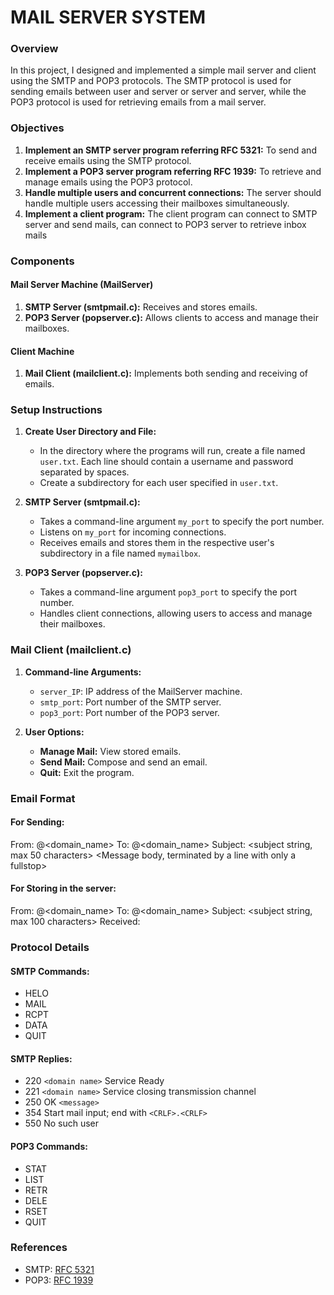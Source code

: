 # MAIL SERVER SYSTEM

### Overview

In this project, I designed and implemented a simple mail server and client using the SMTP and POP3 protocols. The SMTP protocol is used for sending emails between user and server or server and server, while the POP3 protocol is used for retrieving emails from a mail server.

### Objectives
1. **Implement an SMTP server program referring RFC 5321:** To send and receive emails using the SMTP protocol.
2. **Implement a POP3 server program referring RFC 1939:** To retrieve and manage emails using the POP3 protocol.
3. **Handle multiple users and concurrent connections:** The server should handle multiple users accessing their mailboxes simultaneously.
4. **Implement a client program:** The client program can connect to SMTP server and send mails, can connect to POP3 server to retrieve inbox mails

### Components

#### Mail Server Machine (MailServer)
1. **SMTP Server (smtpmail.c):** Receives and stores emails.
2. **POP3 Server (popserver.c):** Allows clients to access and manage their mailboxes.

#### Client Machine
1. **Mail Client (mailclient.c):** Implements both sending and receiving of emails.

### Setup Instructions

1. **Create User Directory and File:**
    - In the directory where the programs will run, create a file named `user.txt`. Each line should contain a username and password separated by spaces.
    - Create a subdirectory for each user specified in `user.txt`.

2. **SMTP Server (smtpmail.c):**
    - Takes a command-line argument `my_port` to specify the port number.
    - Listens on `my_port` for incoming connections.
    - Receives emails and stores them in the respective user's subdirectory in a file named `mymailbox`.

3. **POP3 Server (popserver.c):**
    - Takes a command-line argument `pop3_port` to specify the port number.
    - Handles client connections, allowing users to access and manage their mailboxes.

### Mail Client (mailclient.c)

1. **Command-line Arguments:**
    - `server_IP`: IP address of the MailServer machine.
    - `smtp_port`: Port number of the SMTP server.
    - `pop3_port`: Port number of the POP3 server.

2. **User Options:**
    - **Manage Mail:** View stored emails.
    - **Send Mail:** Compose and send an email.
    - **Quit:** Exit the program.

### Email Format

#### For Sending:
From: <username>@<domain_name>
To: <username>@<domain_name>
Subject: <subject string, max 50 characters>
<Message body, terminated by a line with only a fullstop>



#### For Storing in the server:
From: <username>@<domain_name>
To: <username>@<domain_name>
Subject: <subject string, max 100 characters>
Received: <time in date : hour : minute>
<Message body>



### Protocol Details

#### SMTP Commands:
- HELO
- MAIL
- RCPT
- DATA
- QUIT

#### SMTP Replies:
- 220 `<domain name>` Service Ready
- 221 `<domain name>` Service closing transmission channel
- 250 OK `<message>`
- 354 Start mail input; end with `<CRLF>.<CRLF>`
- 550 No such user

#### POP3 Commands:
- STAT
- LIST
- RETR
- DELE
- RSET
- QUIT

### References
- SMTP: [RFC 5321](https://tools.ietf.org/html/rfc5321)
- POP3: [RFC 1939](https://tools.ietf.org/html/rfc1939)
